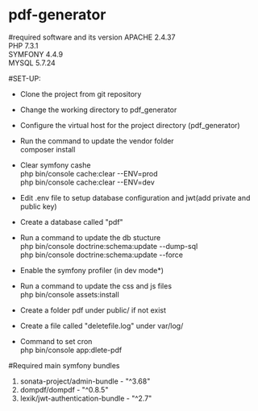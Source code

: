 # pdf-generator

#required software and its version
APACHE 2.4.37\
PHP 7.3.1\
SYMFONY 4.4.9\
MYSQL 5.7.24 

#SET-UP:
* Clone the project from git repository 

* Change the working directory to pdf_generator

* Configure the virtual host for the project directory (pdf_generator)

* Run the command to update the vendor folder\
     composer install
     
* Clear symfony cashe \
    php bin/console cache:clear --ENV=prod\
    php bin/console cache:clear --ENV=dev
    
* Edit .env file to setup database configuration and jwt(add private and public key)

* Create a database called "pdf"

* Run a command to update the db stucture \
    php bin/console  doctrine:schema:update --dump-sql \
    php bin/console  doctrine:schema:update --force
     
* Enable the symfony profiler (in dev mode*)

* Run a command to update the css and js files \
    php bin/console assets:install
    
* Create a folder pdf  under public/ if not exist

* Create a file called "deletefile.log" under var/log/
    
* Command to set cron \
    php bin/console app:dlete-pdf
    
    
#Required main symfony bundles

1. sonata-project/admin-bundle - "^3.68"
2. dompdf/dompdf - "^0.8.5"
3. lexik/jwt-authentication-bundle - "^2.7"